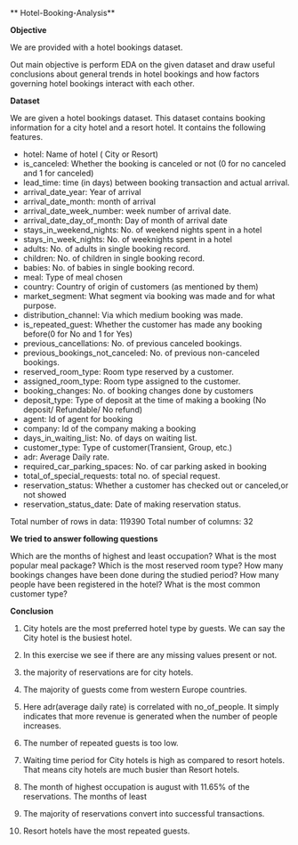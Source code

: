 ** Hotel-Booking-Analysis**

**Objective**

We are provided with a hotel bookings dataset.

Out main objective is perform EDA on the given dataset and draw useful conclusions about general trends in hotel bookings and how factors governing hotel bookings interact with each other.

**Dataset**

We are given a hotel bookings dataset. This dataset contains booking information for a city hotel and a resort hotel. It contains the following features.
- hotel: Name of hotel ( City or Resort)
- is_canceled: Whether the booking is canceled or not (0 for no canceled and 1 for canceled)
- lead_time: time (in days) between booking transaction and actual arrival.
- arrival_date_year: Year of arrival
- arrival_date_month: month of arrival
- arrival_date_week_number: week number of arrival date.
- arrival_date_day_of_month: Day of month of arrival date
- stays_in_weekend_nights: No. of weekend nights spent in a hotel
- stays_in_week_nights: No. of weeknights spent in a hotel
- adults: No. of adults in single booking record.
- children: No. of children in single booking record.
- babies: No. of babies in single booking record. 
- meal: Type of meal chosen 
- country: Country of origin of customers (as mentioned by them)
- market_segment: What segment via booking was made and for what purpose.
- distribution_channel: Via which medium booking was made.
- is_repeated_guest: Whether the customer has made any booking before(0 for No and 1 for 
                     Yes)
- previous_cancellations: No. of previous canceled bookings.
- previous_bookings_not_canceled: No. of previous non-canceled bookings.
- reserved_room_type: Room type reserved by a customer.
- assigned_room_type: Room type assigned to the customer.
- booking_changes: No. of booking changes done by customers
- deposit_type: Type of deposit at the time of making a booking (No deposit/ Refundable/ No refund)
- agent: Id of agent for booking
- company: Id of the company making a booking
- days_in_waiting_list: No. of days on waiting list.
- customer_type: Type of customer(Transient, Group, etc.)
- adr: Average Daily rate.
- required_car_parking_spaces: No. of car parking asked in booking
- total_of_special_requests: total no. of special request.
- reservation_status: Whether a customer has checked out or canceled,or not showed 
- reservation_status_date: Date of making reservation status.

Total number of rows in data: 119390
Total number of columns: 32

**We tried to answer following questions**

Which are the months of highest and least occupation?
What is the most popular meal package?
Which is the most reserved room type?
How many bookings changes have been done during the studied period?
How many people have been registered in the hotel?
What is the most common customer type?

**Conclusion**
  1.	City hotels are the most preferred hotel type by guests. We can say the City hotel is the busiest hotel.
2.	In this exercise we see if there are any missing values present or not.
3.	the majority of reservations are for city hotels.
4.	The majority of guests come from western Europe countries.
5.	Here adr(average daily rate) is correlated with no_of_people. It simply indicates that more revenue is generated when the number of people increases.
6.	The number of repeated guests is too low.
7.	Waiting time period for City hotels is high as compared to resort hotels. That means city hotels are much busier than Resort hotels.
8.	The month of highest occupation is august with 11.65% of the reservations. The months of least 
9.	The majority of reservations convert into successful transactions.

10.	Resort hotels have the most repeated guests.


